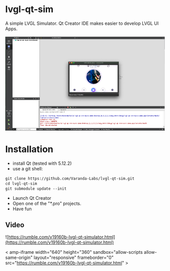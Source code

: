 # lvgl-qt-sim
A simple LVGL Simulator. Qt Creator IDE makes easier to develop LVGL UI Apps.
<br>
<br>
![docs/demo.png](docs/demo.png)

# Installation
- install Qt (tested with 5.12.2)
- use a git shell:

```
git clone https://github.com/Varanda-Labs/lvgl-qt-sim.git
cd lvgl-qt-sim
git submodule update --init
```

- Launch Qt Creator
- Open one of the "*.pro" projects.
- Have fun

## Video
![https://rumble.com/v19160b-lvgl-qt-simulator.html](https://rumble.com/v19160b-lvgl-qt-simulator.html)

< amp-iframe width="640" height="360" sandbox="allow-scripts allow-same-origin" layout="responsive" frameborder="0" src="https://rumble.com/v19160b-lvgl-qt-simulator.html" >



